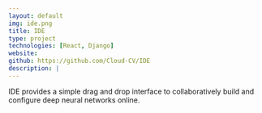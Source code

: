 ```yaml
---
layout: default
img: ide.png
title: IDE
type: project
technologies: [React, Django]
website:
github: https://github.com/Cloud-CV/IDE
description: |
---
```

IDE provides a simple drag and drop interface to collaboratively build and configure deep neural networks online.